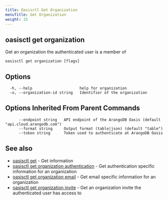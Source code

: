 ```yaml
---
title: Oasisctl Get Organization
menuTitle: Get Organization
weight: 15
---
```

## oasisctl get organization

Get an organization the authenticated user is a member of

```
oasisctl get organization [flags]
```

## Options
```
  -h, --help                     help for organization
  -o, --organization-id string   Identifier of the organization
```

## Options Inherited From Parent Commands
```
      --endpoint string   API endpoint of the ArangoDB Oasis (default "api.cloud.arangodb.com")
      --format string     Output format (table|json) (default "table")
      --token string      Token used to authenticate at ArangoDB Oasis
```

## See also
* [oasisctl get](_index.md)	 - Get information
* [oasisctl get organization authentication](get-organization-authentication.md)	 - Get authentication specific information for an organization
* [oasisctl get organization email](get-organization-email.md)	 - Get email specific information for an organization
* [oasisctl get organization invite](get-organization-invite.md)	 - Get an organization invite the authenticated user has access to

